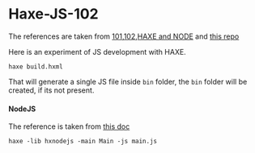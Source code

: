 Haxe-JS-102
============

 The references are taken from [101][1],[102][2],[HAXE and NODE][3] and [this repo][4]

Here is an experiment of JS development with HAXE.


```
haxe build.hxml
```

That will generate a single JS file inside `bin` folder, the `bin` folder will be created, if its not present.

#### NodeJS
 The reference is taken from [this doc][5]          

```
haxe -lib hxnodejs -main Main -js main.js
```



[1]: https://saumya.github.io/ray/articles/47/
[2]: https://saumya.github.io/ray/articles/48/
[3]: https://saumya.github.io/ray/articles/50/
[4]: https://github.com/saumya/HAXE-JS101
[5]: https://github.com/HaxeFoundation/hxnodejs